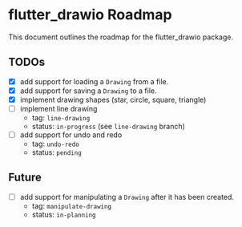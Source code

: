 # flutter_drawio Roadmap

This document outlines the roadmap for the flutter_drawio package.

## TODOs

- [x] add support for loading a `Drawing` from a file.
- [x] add support for saving a `Drawing` to a file.
- [x] implement drawing shapes (star, circle, square, triangle)
- [ ] implement line drawing
    - tag: `line-drawing`
    - status: `in-progress` (see `line-drawing` branch)
- [ ] add support for undo and redo
    - tag: `undo-redo`
    - status: `pending`

## Future

- [ ] add support for manipulating a `Drawing` after it has been created.
    - tag: `manipulate-drawing`
    - status: `in-planning`
